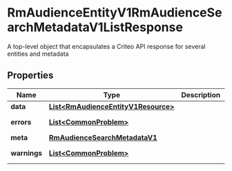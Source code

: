 

# RmAudienceEntityV1RmAudienceSearchMetadataV1ListResponse

A top-level object that encapsulates a Criteo API response for several entities and metadata

## Properties

| Name | Type | Description | Notes |
|------------ | ------------- | ------------- | -------------|
|**data** | [**List&lt;RmAudienceEntityV1Resource&gt;**](RmAudienceEntityV1Resource.md) |  |  [optional] |
|**errors** | [**List&lt;CommonProblem&gt;**](CommonProblem.md) |  |  [optional] [readonly] |
|**meta** | [**RmAudienceSearchMetadataV1**](RmAudienceSearchMetadataV1.md) |  |  [optional] |
|**warnings** | [**List&lt;CommonProblem&gt;**](CommonProblem.md) |  |  [optional] [readonly] |



